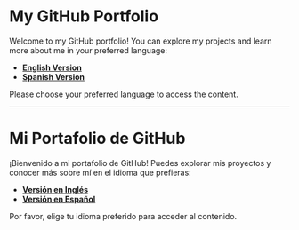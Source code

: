 # My GitHub Portfolio

Welcome to my GitHub portfolio! You can explore my projects and learn more about me in your preferred language:

- [**English Version**](https://github.com/hugoestelles/Portfolio/blob/main/Portfolio-ENG.md)
- [**Spanish Version**](https://github.com/hugoestelles/Portfolio/blob/main/Porfolio-ESP.md)

Please choose your preferred language to access the content.

---

# Mi Portafolio de GitHub

¡Bienvenido a mi portafolio de GitHub! Puedes explorar mis proyectos y conocer más sobre mí en el idioma que prefieras:

- [**Versión en Inglés**](https://github.com/hugoestelles/Portfolio/blob/main/Portfolio-ENG.md)
- [**Versión en Español**](https://github.com/hugoestelles/Portfolio/blob/main/Porfolio-ESP.md)

Por favor, elige tu idioma preferido para acceder al contenido.


<!--
**hugoestelles/hugoestelles** is a ✨ _special_ ✨ repository because its `README.md` (this file) appears on your GitHub profile.

Here are some ideas to get you started:

- 🔭 I’m currently working on ...
- 🌱 I’m currently learning ...
- 👯 I’m looking to collaborate on ...
- 🤔 I’m looking for help with ...
- 💬 Ask me about ...
- 📫 How to reach me: ...
- 😄 Pronouns: ...
- ⚡ Fun fact: ...
-->
